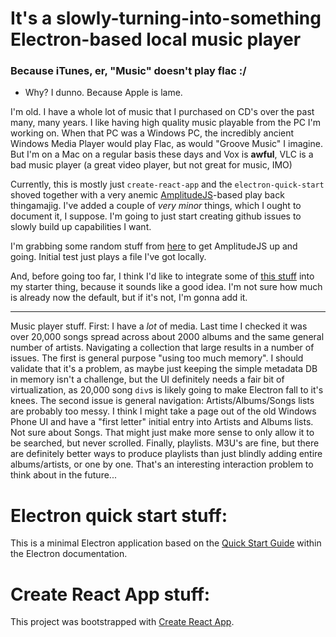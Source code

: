 # It's a slowly-turning-into-something Electron-based local music player
### Because iTunes, er, "Music" doesn't play flac :/
* Why? I dunno. Because Apple is lame.

I'm old. I have a whole lot of music that I purchased on CD's over the past
many, many years. I like having high quality music playable from the PC I'm
working on. When that PC was a Windows PC, the incredibly ancient Windows Media
Player would play Flac, as would "Groove Music" I imagine. But I'm on a Mac on
a regular basis these days and Vox is **awful**, VLC is a bad music player (a
great video player, but not great for music, IMO)

Currently, this is mostly just `create-react-app` and the
`electron-quick-start` shoved together with a very anemic
[AmplitudeJS](https://521dimensions.com/open-source/amplitudejs/)-based play
back thingamajig. I've added a couple of *very minor* things, which I ought to
document it, I suppose. I'm going to just start creating github issues to
slowly build up capabilities I want.

I'm grabbing some random stuff from
[here](https://serversideup.net/building-a-single-song-player/) to get
AmplitudeJS up and going. Initial test just plays a file I've got locally.

And, before going too far, I think I'd like to integrate some of [this
stuff](https://blog.avocode.com/4-must-know-tips-for-building-cross-platform-electron-apps-f3ae9c2bffff)
into my starter thing, because it sounds like a good idea. I'm not sure how
much is already now the default, but if it's not, I'm gonna add it.

---

Music player stuff. First: I have a *lot* of media. Last time I checked it was
over 20,000 songs spread across about 2000 albums and the same general number
of artists. Navigating a collection that large results in a number of issues.
The first is general purpose "using too much memory". I should validate that
it's a problem, as maybe just keeping the simple metadata DB in memory isn't a
challenge, but the UI definitely needs a fair bit of virtualization, as 20,000
song `div`s is likely going to make Electron fall to it's knees. The second
issue is general navigation: Artists/Albums/Songs lists are probably too messy.
I think I might take a page out of the old Windows Phone UI and have a "first
letter" initial entry into Artists and Albums lists. Not sure about Songs. That
might just make more sense to only allow it to be searched, but never scrolled.
Finally, playlists. M3U's are fine, but there are definitely better ways to
produce playlists than just blindly adding entire albums/artists, or one by
one. That's an interesting interaction problem to think about in the future...

# Electron quick start stuff:

This is a minimal Electron application based on the [Quick Start
Guide](https://electronjs.org/docs/tutorial/quick-start) within the Electron
documentation.


# Create React App stuff:

This project was bootstrapped with [Create React
App](https://github.com/facebook/create-react-app).

